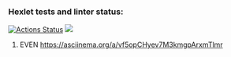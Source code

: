 ### Hexlet tests and linter status:
[![Actions Status](https://github.com/1Sova/python-project-49/workflows/hexlet-check/badge.svg)](https://github.com/1Sova/python-project-49/actions)
<a href="https://codeclimate.com/github/1Sova/python-project-49/maintainability"><img src="https://api.codeclimate.com/v1/badges/1745da31b589ca8a69fa/maintainability" /></a>


1. EVEN https://asciinema.org/a/vf5opCHyev7M3kmgpArxmTlmr

